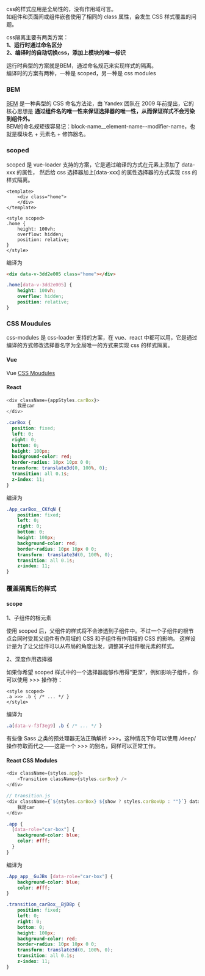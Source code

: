 css的样式应用是全局性的，没有作用域可言。  
如组件和页面间或组件嵌套使用了相同的 class 属性，会发生 CSS 样式覆盖的问题。

css隔离主要有两类方案：  
**1、运行时通过命名区分**  
**2、编译时的自动切换css，添加上模块的唯一标识**  

运行时典型的方案就是BEM，通过命名规范来实现样式的隔离。  
编译时的方案有两种，一种是 scoped，另一种是 css modules  

### BEM

[BEM](https://www.bemcss.com/#) 是一种典型的 CSS 命名方法论，由 Yandex 团队在 2009 年前提出，它的核心思想是
**通过组件名的唯一性来保证选择器的唯一性，从而保证样式不会污染到组件外。**  
BEM的命名规矩很容易记：block-name__element-name--modifier-name，也就是模块名 + 元素名 + 修饰器名。

### scoped

scoped 是 vue-loader 支持的方案，它是通过编译的方式在元素上添加了 data-xxx 的属性，
然后给 css 选择器加上[data-xxx] 的属性选择器的方式实现 css 的样式隔离。

```vue
<template>
    <div class="home">
    </div>
</template>

<style scoped>
.home {
    height: 100vh;
    overflow: hidden;
    position: relative;
}
</style>
```

编译为

```html
<div data-v-3dd2e005 class="home"></div>
```

```css
.home[data-v-3dd2e005] {
    height: 100vh;
    overflow: hidden;
    position: relative;
}
```


### CSS Moudules

css-modules 是 css-loader 支持的方案，在 vue、react 中都可以用，它是通过编译的方式修改选择器名字为全局唯一的方式来实现 css 的样式隔离。

#### Vue

Vue [CSS Moudules](https://vue-loader.vuejs.org/guide/css-modules.html)

#### React

```js
<div className={appStyles.carBox}>
    我是car
</div>
```

```css
.carBox {
  position: fixed;
  left: 0;
  right: 0;
  bottom: 0;
  height: 100px;
  background-color: red;
  border-radius: 10px 10px 0 0;
  transform: translate3d(0, 100%, 0);
  transition: all 0.1s;
  z-index: 11;
}
```

编译为

```css
.App_carBox__CKfqN {
    position: fixed;
    left: 0;
    right: 0;
    bottom: 0;
    height: 100px;
    background-color: red;
    border-radius: 10px 10px 0 0;
    transform: translate3d(0, 100%, 0);
    transition: all 0.1s;
    z-index: 11;
}
```

### 覆盖隔离后的样式

#### scope

1、子组件的根元素

使用 scoped 后，父组件的样式将不会渗透到子组件中。不过一个子组件的根节点会同时受其父组件有作用域的 CSS 和子组件有作用域的 CSS 的影响。
这样设计是为了让父组件可以从布局的角度出发，调整其子组件根元素的样式。

2、深度作用选择器

如果你希望 scoped 样式中的一个选择器能够作用得“更深”，例如影响子组件，你可以使用 >>> 操作符：

```vue
<style scoped>
.a >>> .b { /* ... */ }
</style>
```

编译为

```css
.a[data-v-f3f3eg9] .b { /* ... */ }
```

有些像 Sass 之类的预处理器无法正确解析 >>>。这种情况下你可以使用 /deep/ 操作符取而代之——这是一个 >>> 的别名，同样可以正常工作。

#### React CSS Modules

```js
<div className={styles.app}>
    <Transition className={styles.carBox} />
</div>

// transition.js
<div className={`${styles.carBox} ${show ? styles.carBoxUp : ""}`} data-role="car-box">
    我是car
</div>
```

```css
.app {
  [data-role="car-box"] {
    background-color: blue;
    color: #fff;
  }
}
```

编译为

```css
.App_app__GuJBs [data-role="car-box"] {
    background-color: blue;
    color: #fff;
}

.transition_carBox__BjD8p {
    position: fixed;
    left: 0;
    right: 0;
    bottom: 0;
    height: 100px;
    background-color: red;
    border-radius: 10px 10px 0 0;
    transform: translate3d(0, 100%, 0);
    transition: all 0.1s;
    z-index: 11;
}
```


<!-- 
https://zhuanlan.zhihu.com/p/20495964?columnSlug=purerender

疑问

css隔离的组件，加了全局样式后，怎么作用？作用得到吗？

答
react: 没有用，覆盖不了。
vue: 有用，但覆盖不了原先设置的样式。

css隔离的组件，怎么更改起样式？

答
上面有说。

小程序组件的处理，以及前面的问题？

答
后面整理


less
sass
css-in-js 
Tailwind

-->


